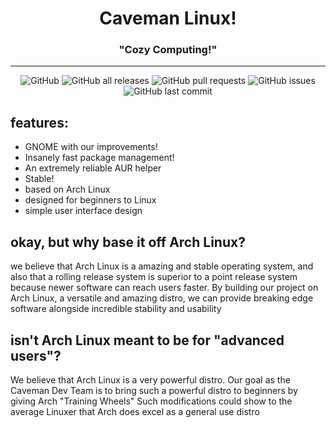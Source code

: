 # <div align="center"> Caveman Linux!</div>
### <div align="center"> "Cozy Computing!" </div>
---

<div align="center">
<img alt="GitHub" src="https://img.shields.io/github/license/caernarferon/caveman-linux">
<img alt="GitHub all releases" src="https://img.shields.io/github/downloads/caernarferon/caveman-linux/total">
<img alt="GitHub pull requests" src="https://img.shields.io/github/issues-pr/caernarferon/caveman-linux">
<img alt="GitHub issues" src="https://img.shields.io/github/issues/caernarferon/caveman-linux">
<img alt="GitHub last commit" src="https://img.shields.io/github/last-commit/caernarferon/caveman-linux">
</div>

## features:
- GNOME with our improvements!
- Insanely fast package management!
- An extremely reliable AUR helper 
- Stable!
- based on Arch Linux
- designed for beginners to Linux
- simple user interface design

## okay, but why base it off Arch Linux?
we believe that Arch Linux is a amazing and stable operating system, and also that a rolling release system is superior to a point release system because newer software can reach users faster. By building our project on Arch Linux, a versatile and amazing distro, we can provide breaking edge software alongside incredible stability and usability

## isn't Arch Linux meant to be for "advanced users"?
We believe that Arch Linux is a very powerful distro. Our goal as the Caveman Dev Team is to bring such a powerful distro to beginners by giving Arch "Training Wheels" Such modifications could show to the average Linuxer that Arch does excel as a general use distro
